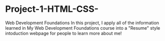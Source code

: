 # Project-1-HTML-CSS-
Web Development Foundations
In this project, I apply all of the information learned in My Web Development Foundations course into a "Resume" style intoduction webpage for people to learn more about me!
